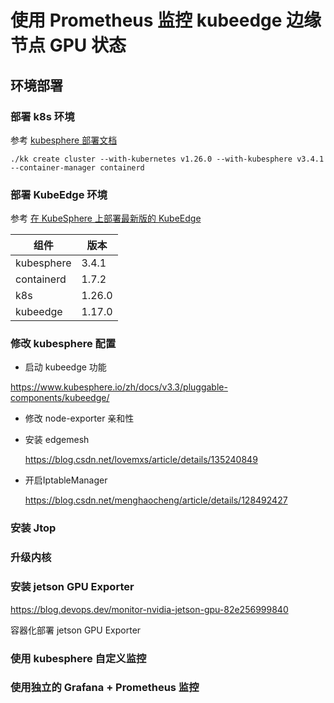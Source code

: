 # 使用 Prometheus 监控 kubeedge 边缘节点 GPU 状态


## 环境部署

### 部署 k8s 环境

参考  [kubesphere 部署文档](https://kubesphere.io/zh/docs/v3.4/quick-start/all-in-one-on-linux/)

```
./kk create cluster --with-kubernetes v1.26.0 --with-kubesphere v3.4.1 --container-manager containerd
```

### 部署  KubeEdge 环境

参考 [在 KubeSphere 上部署最新版的 KubeEdge](https://zhuyaguang.github.io/kubeedge-install/)

| 组件       | 版本   |
| ---------- | ------ |
| kubesphere | 3.4.1  |
| containerd | 1.7.2  |
| k8s        | 1.26.0 |
| kubeedge   | 1.17.0 |

### 修改 kubesphere 配置

* 启动 kubeedge 功能

https://www.kubesphere.io/zh/docs/v3.3/pluggable-components/kubeedge/

* 修改 node-exporter 亲和性

* 安装 edgemesh

  https://blog.csdn.net/lovemxs/article/details/135240849

* 开启IptableManager

  https://blog.csdn.net/menghaocheng/article/details/128492427

### 安装 Jtop

### 升级内核

###  安装 jetson GPU Exporter

https://blog.devops.dev/monitor-nvidia-jetson-gpu-82e256999840

容器化部署  jetson GPU Exporter 

### 使用 kubesphere  自定义监控

### 使用独立的 Grafana + Prometheus  监控


